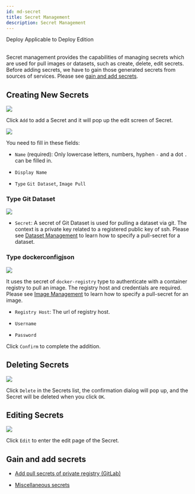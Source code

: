 ```yaml
---
id: md-secret
title: Secret Management
description: Secret Management
---
```

<div class="label-sect">
  <div class="deploy-only tooltip">Deploy
    <span class="tooltiptext">Applicable to Deploy Edition</span>
  </div>
</div>
<br>

Secret management provides the capabilities of managing secrets which are used for pull images or datasets, such as create, delete, edit secrets. Before adding secrets, we have to gain those generated secrets from sources of services. Please see [gain and add secrets](#gain-and-add-secrets).

## Creating New Secrets

![](assets/secret_add_v38.png)

Click `Add` to add a Secret and it will pop up the edit screen of Secret.

![](assets/secret_empty_v38.png)

You need to fill in these fields:

+ `Name` (required): Only lowercase letters, numbers, hyphen `-` and a dot `.` can be filled in.

+ `Display Name`

+ `Type` `Git Dataset`, `Image Pull`

### Type Git Dataset

![](assets/secret_opaque_key_v26.png)

+ `Secret`: A secret of Git Dataset is used for pulling a dataset via git. The context is a private key related to a registered public key of ssh. Please see [Dataset Management](admin-dataset) to learn how to specify a pull-secret for a dataset.

### Type dockerconfigjson

![](assets/secret_dockerconfigjson_v26.png)

It uses the secret of `docker-registry` type to authenticate with a container registry to pull an image. The registry host and credentials are required. Please see [Image Management](admin-image) to learn how to specify a pull-secret for an image.

+ `Registry Host`: The url of registry host.

+ `Username`

+ `Password`

Click `Confirm` to complete the addition.

## Deleting Secrets

![](assets/actions.png)

Click `Delete` in the Secrets list, the confirmation dialog will pop up, and the Secret will be deleted when you click `OK`.

## Editing Secrets

![](assets/actions.png)

Click `Edit` to enter the edit page of the Secret.

## Gain and add secrets

+ [Add pull secrets of private registry (GitLab)](../quickstart/secret-pull-image)

+ [Miscellaneous secrets](../quickstart/secret-pull-image#misc)
